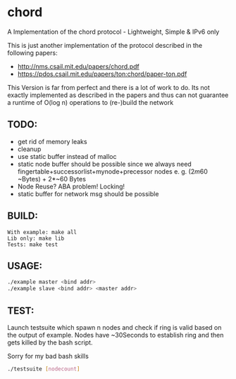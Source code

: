 # chord
A Implementation of the chord protocol - Lightweight, Simple &amp; IPv6 only

This is just another implementation of the protocol described in the following papers:

- http://nms.csail.mit.edu/papers/chord.pdf
- https://pdos.csail.mit.edu/papers/ton:chord/paper-ton.pdf

This Version is far from perfect and there is a lot of work to do. Its not exactly implemented as described in the papers and thus can not guarantee a runtime of O(log n) operations to (re-)build the network

## TODO:

- get rid of memory leaks
- cleanup
- use static buffer instead of malloc
- static node buffer should be possible since we always need fingertable+successorlist+mynode+precessor nodes e. g. (2*m*60 ~Bytes) + 2*~60 Bytes
- Node Reuse? ABA problem! Locking!
- static buffer for network msg should be possible

## BUILD:

``` make
With example: make all
Lib only: make lib
Tests: make test
```

## USAGE:

``` bash
./example master <bind addr>
./example slave <bind addr> <master addr>
```

## TEST:

Launch testsuite which spawn n nodes and check if ring is valid based on the output of example. Nodes have ~30Seconds to establish ring and then gets killed by the bash script.

Sorry for my bad bash skills

``` bash
./testsuite [nodecount]
```
